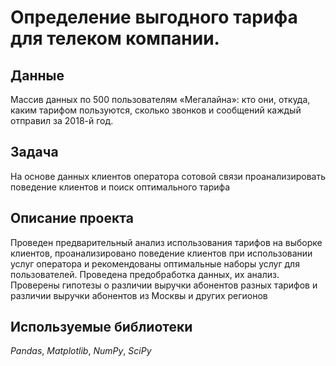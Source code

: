 # Определение выгодного тарифа для телеком компании.



## Данные

Массив данных по 500 пользователям «Мегалайна»: кто они, откуда, каким тарифом пользуются, сколько звонков и сообщений каждый отправил за 2018-й год.

## Задача


На основе данных клиентов оператора сотовой связи проанализировать поведение клиентов и поиск оптимального тарифа


## Описание проекта

Проведен предварительный анализ использования тарифов на выборке клиентов, проанализировано поведение клиентов при использовании услуг оператора и
рекомендованы оптимальные наборы услуг для пользователей. Проведена предобработка
данных, их анализ. Проверены гипотезы о различии выручки абонентов разных тарифов и
различии выручки абонентов из Москвы и других регионов

## Используемые библиотеки
*Pandas*, *Matplotlib*, *NumPy*, *SciPy*
